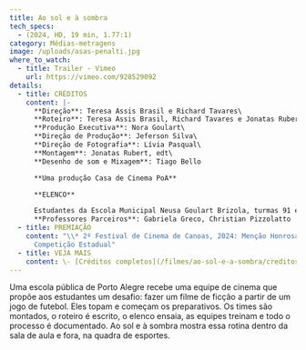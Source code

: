 ```yaml
---
title: Ao sol e à sombra
tech_specs:
  - (2024, HD, 19 min, 1.77:1)
category: Médias-metragens
image: /uploads/asas-penalti.jpg
where_to_watch:
  - title: Trailer - Vimeo
    url: https://vimeo.com/928529092
details:
  - title: CRÉDITOS
    content: |-
      **Direção**: Teresa Assis Brasil e Richard Tavares\
      **Roteiro**: Teresa Assis Brasil, Richard Tavares e Jonatas Rubert\
      **Produção Executiva**: Nora Goulart\
      **Direção de Produção**: Jeferson Silva\
      **Direção de Fotografia**: Lívia Pasqual\
      **Montagem**: Jonatas Rubert, edt\
      **Desenho de som e Mixagem**: Tiago Bello

      **Uma produção Casa de Cinema PoA**

      **ELENCO**

      Estudantes da Escola Municipal Neusa Goulart Brizola, turmas 91 e 92\
      **Professores Parceiros**: Gabriela Greco, Christian Pizzolatto
  - title: PREMIAÇÃO
    content: "\\* 2º Festival de Cinema de Canoas, 2024: Menção Honrosa na
      Competição Estadual"
  - title: VEJA MAIS
    content: \- [Créditos completos](/filmes/ao-sol-e-a-sombra/creditos-completos/)
---
```

Uma escola pública de Porto Alegre recebe uma equipe de cinema que propõe aos estudantes um desafio: fazer um filme de ficção a partir de um jogo de futebol. Eles topam e começam os preparativos. Os times são montados, o roteiro é escrito, o elenco ensaia, as equipes treinam e todo o processo é documentado. Ao sol e à sombra mostra essa rotina dentro da sala de aula e fora, na quadra de esportes.
